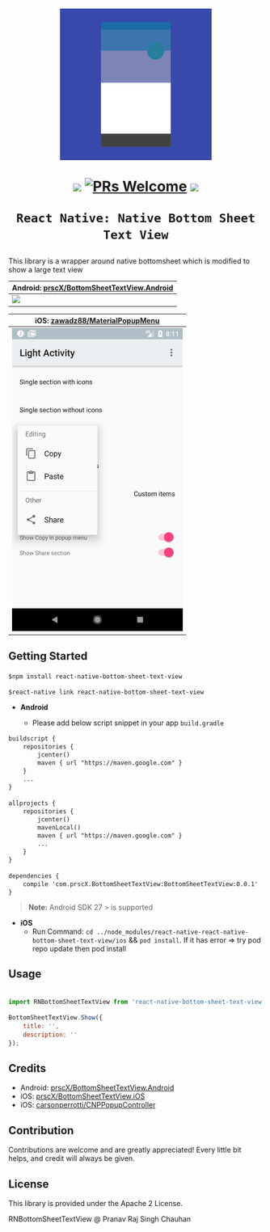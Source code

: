 
<h1 align="center">

<p align="center">
  <img src="./assets/hero.png" width="300" height="300" />
</p>

<p align="center">
  <a href="https://www.npmjs.com/package/react-native-bottom-sheet-text-view"><img src="http://img.shields.io/npm/v/react-native-bottom-sheet-text-view.svg?style=flat" /></a>
  <a href="https://github.com/prscX/react-native-bottom-sheet-text-view/pulls"><img alt="PRs Welcome" src="https://img.shields.io/badge/PRs-welcome-brightgreen.svg" /></a>
  <a href="https://github.com/prscX/react-native-bottom-sheet-text-view#License"><img src="https://img.shields.io/npm/l/react-native-bottom-sheet-text-view.svg?style=flat" /></a>
</p>

    React Native: Native Bottom Sheet Text View
</h1>

This library is a wrapper around native bottomsheet which is modified to show a large text view


| **Android: [prscX/BottomSheetTextView.Android](https://github.com/prscX/BottomSheetTextView.Android)**             |
| ----------------- |
| <img src="https://github.com/prscX/BottomSheetTextView.Android/blob/master/assets/hero.gif" height="600" />                  |


| **iOS: [zawadz88/MaterialPopupMenu](https://github.com/zawadz88/MaterialPopupMenu)**             |
| ----------------- |
| <img src="https://github.com/zawadz88/MaterialPopupMenu/raw/master/art/sample_sections_light.png" height="600" />                  |


## Getting Started

`$npm install react-native-bottom-sheet-text-view`

`$react-native link react-native-bottom-sheet-text-view`

- **Android**

    - Please add below script snippet in your app `build.gradle`

```
buildscript {
    repositories {
        jcenter()
        maven { url "https://maven.google.com" }
    }
    ...
}

allprojects {
    repositories {
        jcenter()
        mavenLocal()
        maven { url "https://maven.google.com" }
        ...
    }
}

dependencies {
    compile 'com.prscX.BottomSheetTextView:BottomSheetTextView:0.0.1'
}

```

> **Note:** Android SDK 27 > is supported

- **iOS**
    - Run Command: `cd ../node_modules/react-native-react-native-bottom-sheet-text-view/ios` && `pod install`. If it has error => try pod repo update then pod install

## Usage

```javascript

import RNBottomSheetTextView from 'react-native-bottom-sheet-text-view'

```

```javascript
BottomSheetTextView.Show({
    title: '',
    description: ''
});
```

## Credits
- Android: [prscX/BottomSheetTextView.Android](https://github.com/prscX/BottomSheetTextView.Android)
- iOS: [prscX/BottomSheetTextView.iOS](prscX/BottomSheetTextView.iOS)
- iOS: [carsonperrotti/CNPPopupController](https://github.com/carsonperrotti/CNPPopupController)


## Contribution
Contributions are welcome and are greatly appreciated! Every little bit helps, and credit will always be given.


## License
This library is provided under the Apache 2 License.

RNBottomSheetTextView @ Pranav Raj Singh Chauhan
